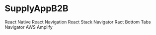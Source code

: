 # SupplyAppB2B
 
React Native
React Navigation
React Stack Navigator
Ract Bottom Tabs Navigator
AWS Amplify
